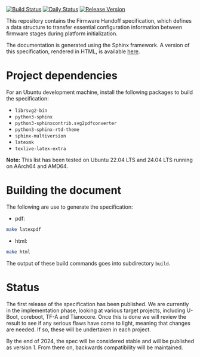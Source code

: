 [![Build Status](https://github.com/FirmwareHandoff/firmware_handoff/actions/workflows/main.yml/badge.svg)](https://github.com/FirmwareHandoff/firmware_handoff/actions/workflows/main.yml)
[![Daily Status](https://github.com/FirmwareHandoff/firmware_handoff/actions/workflows/daily.yml/badge.svg)](https://github.com/FirmwareHandoff/firmware_handoff/actions/workflows/daily.yml)
[![Release Version](https://img.shields.io/github/v/release/FirmwareHandoff/firmware_handoff?label=release)](https://github.com/FirmwareHandoff/firmware_handoff/releases)

This repository contains the Firmware Handoff specification, which defines a
data structure to transfer essential configuration information between firmware
stages during platform initialization.

The documentation is generated using the Sphinx framework. A version of this
specification, rendered in HTML, is available
[here](https://firmwarehandoff.github.io/firmware_handoff/).

Project dependencies
====================

For an Ubuntu development machine, install the following packages to build the specification:

- `librsvg2-bin`
- `python3-sphinx`
- `python3-sphinxcontrib.svg2pdfconverter`
- `python3-sphinx-rtd-theme`
- `sphinx-multiversion`
- `latexmk`
- `texlive-latex-extra`

**Note:** This list has been tested on Ubuntu 22.04 LTS and 24.04 LTS running on AArch64 and AMD64.

Building the document
=====================

The following are use to generate the specification:

- pdf:

``` sh
make latexpdf
```

- html:

``` sh
make html
```

The output of these build commands goes into subdirectory `build`.

Status
======

The first release of the specification has been published. We are currently in
the implementation phase, looking at various target projects, including U-Boot,
coreboot, TF-A and Tianocore. Once this is done we will review the result to see
if any serious flaws have come to light, meaning that changes are needed.  If
so, these will be undertaken in each project.

By the end of 2024, the spec will be considered stable and will be published
as version 1. From there on, backwards compatibility will be maintained.
